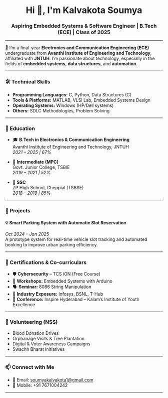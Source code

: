 <h1 align="center">Hi 👋, I'm Kalvakota Soumya</h1>
<h3 align="center">Aspiring Embedded Systems & Software Engineer | B.Tech (ECE) | Class of 2025</h3>

---

🌟 I’m a final-year **Electronics and Communication Engineering (ECE)** undergraduate from **Avanthi Institute of Engineering and Technology**, affiliated with **JNTUH**. I’m passionate about technology, especially in the fields of **embedded systems**, **data structures**, and **automation**.

---

### 🛠️ Technical Skills

- **Programming Languages:** C, Python, Data Structures (C)
- **Tools & Platforms:** MATLAB, VLSI Lab, Embedded Systems Design
- **Operating Systems:** Windows (HP/Dell systems)
- **Others:** SDLC Methodologies, Problem Solving

---

### 📘 Education

- 🎓 **B.Tech in Electronics & Communication Engineering**  
  Avanthi Institute of Engineering and Technology, JNTUH  
  *2021 – 2025 | 67%*

- 📗 **Intermediate (MPC)**  
  Govt. Junior College, TSBIE  
  *2019 – 2021 | 52%*

- 📘 **SSC**  
  ZP High School, Cheppial (TSBSE)  
  *2018 – 2019 | 85%*

---

### 🚀 Projects

#### 💡 Smart Parking System with Automatic Slot Reservation  
*Oct 2024 – Jan 2025*  
A prototype system for real-time vehicle slot tracking and automated booking to improve urban parking efficiency.

---

### 📄 Certifications & Co-curriculars

- 🛡️ **Cybersecurity** – TCS iON (Free Course)
- 🧾 **Workshops:** Embedded Systems with Arduino
- 🗣️ **Seminar:** 8086 String Manipulation
- 🏢 **Industry Exposure:** Infosys, BSNL, T-Hub
- 📢 **Conference:** Inspire Hyderabad – Kalam’s Institute of Youth Excellence

---

### 🌱 Volunteering (NSS)

- Blood Donation Drives
- Orphanage Visits & Tree Plantation
- Digital & Voter Awareness Campaigns
- Swachh Bharat Initiatives

---

### 📫 Connect with Me

- 📧 Email: [soumyakalvakota1@gmail.com](mailto:soumyakalvakota1@gmail.com)
- 📱 Mobile: +91 7671004242

---

<!--
GitHub Stats, Contributions, Badges, etc., can be added here if needed.
-->

